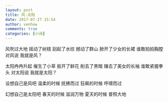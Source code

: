 ```yaml
---
layout: post
title: 风·太阳
date: 2017-07-27 15:54
author: venhow
comments: true
categories: [小诗]
---
```

风吹过大地
摇动了树枝
刮起了水纹
撼动了群山
掀开了少女的长裙
谁敢拍拍胸膛
对风说
我就是风？

太阳冉冉升起
催生了小草
扳开了鲜花
削去了黑暗
赚去了美女的长袖
谁敢紧握拳头
对太阳说
我就是太阳？

设想自己是风吧
温柔的时候
抚拂而过
狂飙的时候
呼啸而过

幻想自己是太阳吧
春天的时候
滋润万物
夏天的时候
普照大地
